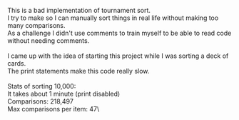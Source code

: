 This is a bad implementation of tournament sort.\
I try to make so I can manually sort things in real life without making too many comparisons.\
As a challenge I didn't use comments to train myself to be able to read code without needing comments.\
\
I came up with the idea of starting this project while I was sorting a deck of cards.\
The print statements make this code really slow.\
\
Stats of sorting 10,000:\
It takes about 1 minute (print disabled)\
Comparisons: 218,497\
Max comparisons per item: 47\
